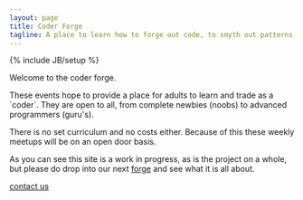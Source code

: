 ```yaml
---
layout: page
title: Coder Forge
tagline: A place to learn how to forge out code, to smyth out patterns and designs.
---
```

{% include JB/setup %}

<p>Welcome to the coder forge.</p>
<p>These events hope to provide a place for adults to learn and trade as a
`coder`. They are open to all, from complete newbies (noobs) to advanced
programmers (guru's).</p>

<p>There is no set curriculum and no costs either. Because of this these weekly
meetups will be on an open door basis.</p>

<p>As you can see this site is a work in progress, as is the project on a whole,
but please do drop into our next <a href="http://www.meetup.com/Dublin-Coder-Forge/events/227966239/">forge</a> and see what it is all about.</p>

<p><a href="mailto:coderforge.dublin@gmail.com">contact us</a></p>
